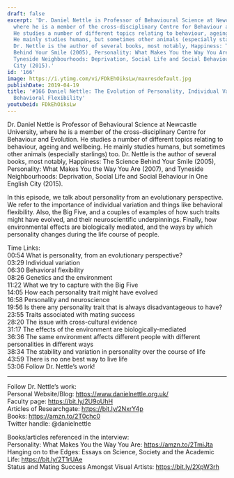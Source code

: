 ```yaml
---
draft: false
excerpt: 'Dr. Daniel Nettle is Professor of Behavioural Science at Newcastle University,
  where he is a member of the cross-disciplinary Centre for Behaviour and Evolution.
  He studies a number of different topics relating to behaviour, ageing and wellbeing.
  He mainly studies humans, but sometimes other animals (especially starlings) too.
  Dr. Nettle is the author of several books, most notably, Happiness: The Science
  Behind Your Smile (2005), Personality: What Makes You the Way You Are (2007), and
  Tyneside Neighbourhoods: Deprivation, Social Life and Social Behaviour in One English
  City (2015).'
id: '166'
image: https://i.ytimg.com/vi/FDkEhOiksLw/maxresdefault.jpg
publishDate: 2019-04-19
title: '#166 Daniel Nettle: The Evolution of Personality, Individual Variation And
  Behavioral Flexibility'
youtubeid: FDkEhOiksLw
---
```

Dr. Daniel Nettle is Professor of Behavioural Science at Newcastle University, where he is a member of the cross-disciplinary Centre for Behaviour and Evolution. He studies a number of different topics relating to behaviour, ageing and wellbeing. He mainly studies humans, but sometimes other animals (especially starlings) too. Dr. Nettle is the author of several books, most notably, Happiness: The Science Behind Your Smile (2005), Personality: What Makes You the Way You Are (2007), and Tyneside Neighbourhoods: Deprivation, Social Life and Social Behaviour in One English City (2015).

In this episode, we talk about personality from an evolutionary perspective. We refer to the importance of individual variation and things like behavioral flexibility. Also, the Big Five, and a couples of examples of how such traits might have evolved, and their neuroscientific underpinnings. Finally, how environmental effects are biologically mediated, and the ways by which personality changes during the life course of people.

Time Links:  
00:54  What is personality, from an evolutionary perspective?  
03:29  Individual variation          
06:30  Behavioral flexibility                   
08:26  Genetics and the environment               
11:22  What we try to capture with the Big Five                    
14:05  How each personality trait might have evolved            
16:58  Personality and neuroscience       
19:56  Is there any personality trait that is always disadvantageous to have?      
23:55  Traits associated with mating success  
28:20  The issue with cross-cultural evidence  
31:17  The effects of the environment are biologically-mediated  
36:36  The same environment affects different people with different personalities in different ways  
38:34  The stability and variation in personality over the course of life  
43:59  There is no one best way to live life     
53:06  Follow Dr. Nettle’s work!

---

Follow Dr. Nettle’s work:  
Personal Website/Blog: https://www.danielnettle.org.uk/  
Faculty page: https://bit.ly/2U9oUhH  
Articles of Researchgate: https://bit.ly/2NxrY4p  
Books: https://amzn.to/2T0chc0  
Twitter handle: @danielnettle

Books/articles referenced in the interview:  
Personality: What Makes You the Way You Are: https://amzn.to/2TmiJta  
Hanging on to the Edges: Essays on Science, Society and the Academic Life: https://bit.ly/2T1rUAe  
Status and Mating Success Amongst Visual Artists: https://bit.ly/2XpW3rh
